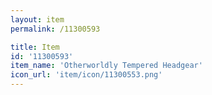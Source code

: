 ```yaml
---
layout: item
permalink: /11300593

title: Item
id: '11300593'
item_name: 'Otherworldly Tempered Headgear'
icon_url: 'item/icon/11300553.png'
---
```


